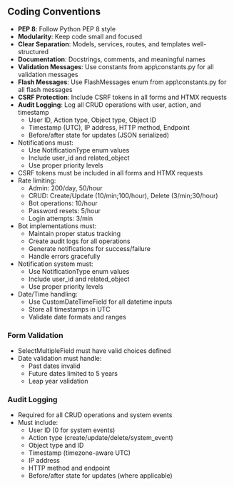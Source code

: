 ## Coding Conventions
- **PEP 8**: Follow Python PEP 8 style
- **Modularity**: Keep code small and focused
- **Clear Separation**: Models, services, routes, and templates well-structured
- **Documentation**: Docstrings, comments, and meaningful names
- **Validation Messages**: Use constants from app\constants.py for all validation messages
- **Flash Messages**: Use FlashMessages enum from app\constants.py for all flash messages
- **CSRF Protection**: Include CSRF tokens in all forms and HTMX requests
- **Audit Logging**: Log all CRUD operations with user, action, and timestamp
  - User ID, Action type, Object type, Object ID
  - Timestamp (UTC), IP address, HTTP method, Endpoint
  - Before/after state for updates (JSON serialized)
- Notifications must:
  - Use NotificationType enum values
  - Include user_id and related_object
  - Use proper priority levels
- CSRF tokens must be included in all forms and HTMX requests
- Rate limiting:
  - Admin: 200/day, 50/hour
  - CRUD: Create/Update (10/min;100/hour), Delete (3/min;30/hour)
  - Bot operations: 10/hour
  - Password resets: 5/hour
  - Login attempts: 3/min
- Bot implementations must:
  - Maintain proper status tracking
  - Create audit logs for all operations
  - Generate notifications for success/failure
  - Handle errors gracefully
- Notification system must:
  - Use NotificationType enum values
  - Include user_id and related_object
  - Use proper priority levels
- Date/Time handling:
  - Use CustomDateTimeField for all datetime inputs
  - Store all timestamps in UTC
  - Validate date formats and ranges

### Form Validation
- SelectMultipleField must have valid choices defined
- Date validation must handle:
  - Past dates invalid
  - Future dates limited to 5 years
  - Leap year validation

### Audit Logging
- Required for all CRUD operations and system events
- Must include:
  - User ID (0 for system events)
  - Action type (create/update/delete/system_event)
  - Object type and ID
  - Timestamp (timezone-aware UTC)
  - IP address
  - HTTP method and endpoint
  - Before/after state for updates (where applicable)

